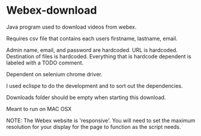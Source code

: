 # Webex-download
Java program used to download videos from webex.

Requires csv file that contains each users firstname, lastname, email.

Admin name, email, and password are hardcoded. URL is hardcoded. Destination of files is hardcoded. 
Everything that is hardcode dependent is labeled with a TODO comment.

Dependent on selenium chrome driver.

I used eclispe to do the development and to sort out the dependencies.

Downloads folder should be empty when starting this download.

Meant to run on MAC OSX

NOTE: The Webex website is 'responsive'. You will need to set the maximum resolution for your display for the page to function as the script needs.

